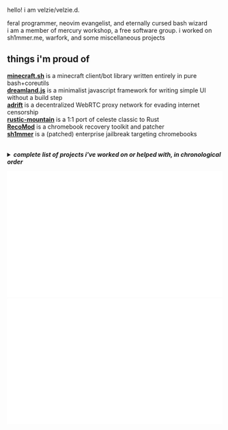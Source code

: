hello! i am velzie/velzie.d.

feral programmer, neovim evangelist, and eternally cursed bash wizard<br/>
i am a member of mercury workshop, a free software group. i worked on sh1mmer.me, warfork, and some miscellaneous projects
  
## things i'm proud of

[**minecraft.sh**](https://github.com/velzie/minecraft.sh) is a minecraft client/bot library written entirely in pure bash+coreutils<br/>
[**dreamland.js**](https://github.com/MercuryWorkshop/dreamlandjs) is a minimalist javascript framework for writing simple UI without a build step<br/>
[**adrift**](https://github.com/MercuryWorkshop/adrift) is a decentralized WebRTC proxy network for evading internet censorship<br/>
[**rustic-mountain**](https://github.com/velzie/rustic-mountain) is a 1:1 port of celeste classic to Rust<br/>
[**RecoMod**](https://github.com/MercuryWorkshop/RecoMod) is a chromebook recovery toolkit and patcher<br/>
[**sh1mmer**](https://github.com/MercuryWorkshop/sh1mmer) is a (patched) enterprise jailbreak targeting chromebooks<br/>

  <br/>
<details>
  <summary><i><b>complete list of projects i've worked on or helped with, in chronological order</b></i></summary>

## 2025
- [MonoMod.WASM](https://github.com/r58Playz/MonoMod), a C# modding toolkit, powered by cecil, ported to be compatible with the WASM runtime
- [wispcraft](https://github.com/MercuryWorkshop/wispcraft), a patcher for eaglercraftx that allows you to join online-mode minecraft servers like Hypixel entirely from the browser, powered by wisp
## 2024
- [cabin](https://github.com/velzie/cabin), a small implementation of the Mastodon/ActivityPub protocol written in c++, designed for small instances
- [**scramjet**](https://github.com/MercuryWorkshop/scramjet), an experimental interception based web proxy designed to evade internet censorship
- [warmonger](https://github.com/velzie/warmonger), a steam-based masterserver implementation written for the game [**warfork**](https://github.com/TeamForbiddenLLC/warfork-qfusion)
- [rose-pine-chrome-devtools](https://github.com/velzie/rose-pine-chrome-devtools), a port of the rose pine theme to the chrome devtools
- [bashtro](https://github.com/velzie/bashtro) a minimalistic static site generator for bash
- [kiki](https://github.com/velzie/kiki), a super-tiny activitypub compliant microblogging platform, written entirely in bash
- [**celeste-wasm**](https://github.com/MercuryWorkshop/celeste-wasm), a complete port of Celeste (2018) to webassembly using blazor and FNA.WASM
- [dreamland-router](https://github.com/velzie/dreamland-router), a routing library for dreamland.js
- [starkkoma](https://github.com/velzie/starkkoma), a port of akkoma-fe to be compatible with the Sharkey backend
- [starland-fe](https://github.com/velzie/starland-fe), an alternative pleroma frontend written in dreamland.js
- [whisper](https://github.com/MercuryWorkshop/whisper), a cross-platform Wisp protocol client that exposes the Wisp connection over a TUN device
- [adderall](https://github.com/velzie/adderall), a custom build of firefox with splitscreen and vertical tabs
- [TabTreeReloaded](https://github.com/velzie/TabTreeReloaded), a better tree-tabs extension for firefox and chrome
- [bare-mux](https://github.com/MercuryWorkshop/bare-mux), a framework for easily constructing web proxies using epoxy or libcurl and Wisp
- [wisp](https://github.com/MercuryWorkshop/wisp-protocol), an open protocol designed for proxying multiple TCP/UDP sockets over a websocket connection
- [epoxy](https://github.com/MercuryWorkshop/epoxy-tls) an encrypted proxy for browser javascript
- [**warfork**](https://github.com/TeamForbiddenLLC/warfork-qfusion), a free and open source arena FPS based on quake 2
- [wsproxy.c](https://github.com/MercuryWorkshop/wsproxy.c), a reasonably fast WebSocket->TCP implementation in c
- [dreamland-website](https://github.com/MercuryWorkshop/dreamland-website), a website documenting the [dreamlandjs](https://github.com/MercuryWorkshop/dreamlandjs) web framework
- [pm-maestro](https://github.com/velzie/pm-maestro), a graphical `pm2` replacement written in rust+axum
## 2023
- [asm.sh](https://github.com/velzie/asm.sh), a pure-bash library for embedding portable inline assembly or c inside bash scripts
- [oauth-proxy-rs-nginx](https://github.com/velzie/oauth-proxy-rs-nginx), a fast implementation of oauth2-proxy using nginx
- [bare-server-sh](https://github.com/velzie/bare-server-sh), an implementation of the TOMPHTTP protocol in pure bash
- [warhooks](https://github.com/velzie/warhooks), LD_PRELOAD based cheats for warfork
- [**minecraft.sh**](https://github.com/velzie/minecraft.sh), a minecraft client/bot library written entirely in pure bash
- [AnuraOS](https://github.com/MercuryWorkshop/anuraOS), a WebOS / developer environment allowing you to write web and linux apps entirely in the browser offline
- [**dreamland.js**](https://github.com/MercuryWorkshop/dreamlandjs), a minimalist JSX javascript framework
- [crumpet](https://github.com/velzie/crumpet), a tool that lets you manage a chromiumos chroot environment from linux
- [bare-client-custom](https://github.com/MercuryWorkshop/bare-client-custom), an instrumentation framework for bare-client
- [**adrift**](https://github.com/MercuryWorkshop/adrift), a fast and modern decentralized web proxy network, utilizing transport over WebRTC
- [**recomod**](https://github.com/MercuryWorkshop/RecoMod), a ChromeOS recovery image and repair toolkit
- [**sh1mmer**](https://github.com/MercuryWorkshop/sh1mmer), a (patched) jailbreak for managed chromebooks
- [fakemurk](https://github.com/MercuryWorkshop/fakemurk), a tool for spoofing various device values on a chromebook
- [clamide](https://github.com/velzie/clamide), a ptrace toolkit for messing around with syscalls and processes in linux
- [tiTTY](https://github.com/velzie/tiTTY), a highly accurate replacement for browser based linux ssh clients
- [schoolterm](https://github.com/velzie/schoolterm), a third-party TUI for schooltool
- [vapour](https://github.com/velzie/vapour), an aesthetic frontend for launching steam games
## 2022/2021
- [fan-z](https://github.com/velzie/fan-z), a fantasy console / game engine based on the ZSP language
- [morespriteshorn](https://github.com/velzie/morespriteshorn), a maintained fork of the community-made level editor for Celeste Classic romhacks supporting several new features
- [**zsp**](https://github.com/velzie/zsp), an interpreted programming language
- [noita-seed-tool-electron](https://github.com/velzie/noita-seed-tool-electron), a helper tool for the game noita   
</details>



![](https://raw.githubusercontent.com/velzie/github-stats/master/generated/overview.svg#gh-dark-mode-only)
![](https://raw.githubusercontent.com/velzie/github-stats/master/generated/overview.svg#gh-light-mode-only)

